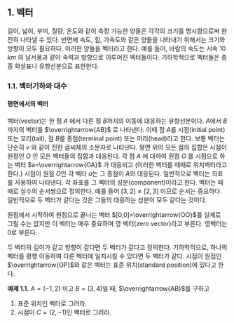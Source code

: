 ## 1. 벡터

길이, 넓이, 부피, 질량, 온도와 같이 측정 가능한 양들은 각각의 크기를 명시함으로써 완전히 나타낼 수 있다.
반면에 속도, 힘, 가속도와 같은 양들을 나타내기 위해서는 크기와 방향이 모두 필요하다. 이러한 양들을 벡터라고 한다.
예를 들어, 바람의 속도는 시속 10 $km$ 의 남서풍과 같이 속력과 방향으로 이루어진 벡터들이다.
기하학적으로 벡터들은 종종 화살표나 유향선분으로 표현한다.

### 1.1. 벡터기하와 대수

#### 평면에서의 벡터

벡터(vector)는 한 점 $A$ 에서 다른 점 $B$까지의 이동에 대응하는 유향선분이다.
$A$에서 $B$까지의 벡터를 $\overrightarrow{AB}$ 로 나타낸다.
이때 점 $A$를 시점(initial point) 또는 꼬리(tail), 점 $B$를 종점(terminal point) 또는 머리(head)라고 한다.
보통 벡터는 단순히 $v$ 와 같이 진한 글씨체의 소문자로 나타낸다.
평면 위의 모든 점의 집합은 시점이 원점인 $O$ 인 모든 벡터들의 집합과 대응된다. 각 점 $A$ 에 대하여 원점 $O$ 를 시점으로 하는
벡터 $a=\overrightarrow{OA}$ 가 대응되고 (이러한 벡터를 때때로 위치벡터라고 한다.) 시점이 원점 $O$인 각 벡터 $a$는 그 종점이 $A$와 대응된다.
일반적으로 벡터는 좌표를 사용하여 나타낸다.
각 좌표를 그 벡터의 성분(component)이라고 한다. 벡터는 때때로 실수의 순서쌍으로 정의한다. 예를 들어 $[3, 2]\neq[2, 3]$ 이므로 순서는 중요하다.
일반적으로 두 벡터가 같다는 것은 그들의 대응하는 성분이 모두 같다는 것이다.

원점에서 시작하여 원점으로 끝나는 벡터 $[0,0]=\overrightarrow{OO}$를 실제로 그릴 수는 앖지만 이 벡터는 매우 중요하며
영 벡터(zero vector)라고 부른다. 영벡터는 $0$로 부른다.

두 벡터의 길이가 같고 방향이 같다면 두 벡터가 같다고 정의한다. 기하학적으로, 하나의 벡터를 평행 이동하여 다른 벡터에 일치시킬 수 있다면 두 벡터가 같다.
시점이 원점인 $\overrightarrow{OP}$와 같은 벡터는 표준 위치(standard position)에 있다고 한다.

__예제 1.1.__ $A=(-1, 2)$ 이고 $B=(3, 4)$일 때, $\overrightarrow{AB}$를 구하고

1. 표준 위치인 벡터로 그려라.
2. 시점이 $C=(2, -1)$인 벡터로 그려라.


